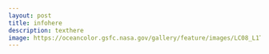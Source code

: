 ```yaml
---
layout: post
title: infohere 
description: texthere
image: https://oceancolor.gsfc.nasa.gov/gallery/feature/images/LC08_L1TP_083013_20180618_20180619_01_RT.ChukchiSea.crop2.small.jpg
---
```

